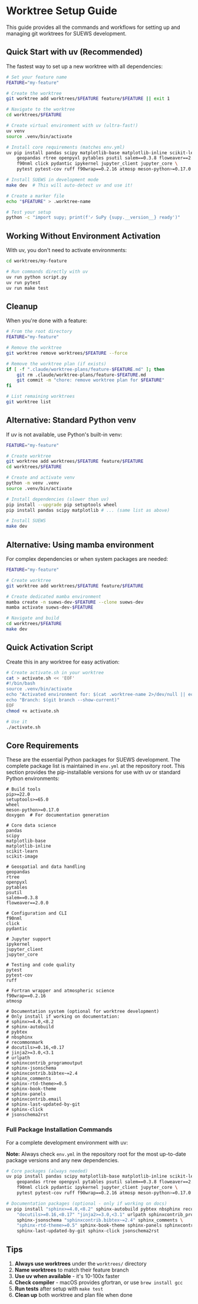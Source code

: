 # Worktree Setup Guide

This guide provides all the commands and workflows for setting up and managing git worktrees for SUEWS development.

## Quick Start with uv (Recommended)

The fastest way to set up a new worktree with all dependencies:

```bash
# Set your feature name
FEATURE="my-feature"

# Create the worktree
git worktree add worktrees/$FEATURE feature/$FEATURE || exit 1

# Navigate to the worktree
cd worktrees/$FEATURE

# Create virtual environment with uv (ultra-fast!)
uv venv
source .venv/bin/activate

# Install core requirements (matches env.yml)
uv pip install pandas scipy matplotlib-base matplotlib-inline scikit-learn scikit-image \
    geopandas rtree openpyxl pytables psutil salem==0.3.8 floweaver==2.0.0 \
    f90nml click pydantic ipykernel jupyter_client jupyter_core \
    pytest pytest-cov ruff f90wrap==0.2.16 atmosp meson-python>=0.17.0

# Install SUEWS in development mode
make dev  # This will auto-detect uv and use it!

# Create a marker file
echo "$FEATURE" > .worktree-name

# Test your setup
python -c "import supy; print(f'✓ SuPy {supy.__version__} ready')"
```

## Working Without Environment Activation

With uv, you don't need to activate environments:

```bash
cd worktrees/my-feature

# Run commands directly with uv
uv run python script.py
uv run pytest
uv run make test
```

## Cleanup

When you're done with a feature:

```bash
# From the root directory
FEATURE="my-feature"

# Remove the worktree
git worktree remove worktrees/$FEATURE --force

# Remove the worktree plan (if exists)
if [ -f ".claude/worktree-plans/feature-$FEATURE.md" ]; then
    git rm .claude/worktree-plans/feature-$FEATURE.md
    git commit -m "chore: remove worktree plan for $FEATURE"
fi

# List remaining worktrees
git worktree list
```

## Alternative: Standard Python venv

If uv is not available, use Python's built-in venv:

```bash
FEATURE="my-feature"

# Create worktree
git worktree add worktrees/$FEATURE feature/$FEATURE
cd worktrees/$FEATURE

# Create and activate venv
python -m venv .venv
source .venv/bin/activate

# Install dependencies (slower than uv)
pip install --upgrade pip setuptools wheel
pip install pandas scipy matplotlib # ... (same list as above)

# Install SUEWS
make dev
```

## Alternative: Using mamba environment

For complex dependencies or when system packages are needed:

```bash
FEATURE="my-feature"

# Create worktree
git worktree add worktrees/$FEATURE feature/$FEATURE

# Create dedicated mamba environment
mamba create -n suews-dev-$FEATURE --clone suews-dev
mamba activate suews-dev-$FEATURE

# Navigate and build
cd worktrees/$FEATURE
make dev
```

## Quick Activation Script

Create this in any worktree for easy activation:

```bash
# Create activate.sh in your worktree
cat > activate.sh << 'EOF'
#!/bin/bash
source .venv/bin/activate
echo "Activated environment for: $(cat .worktree-name 2>/dev/null || echo 'unknown')"
echo "Branch: $(git branch --show-current)"
EOF
chmod +x activate.sh

# Use it
./activate.sh
```

## Core Requirements

These are the essential Python packages for SUEWS development. The complete package list is maintained in `env.yml` at the repository root. This section provides the pip-installable versions for use with uv or standard Python environments:

```
# Build tools
pip>=22.0
setuptools>=65.0
wheel
meson-python>=0.17.0
doxygen  # For documentation generation

# Core data science
pandas
scipy
matplotlib-base
matplotlib-inline
scikit-learn
scikit-image

# Geospatial and data handling
geopandas
rtree
openpyxl
pytables
psutil
salem==0.3.8
floweaver==2.0.0

# Configuration and CLI
f90nml
click
pydantic

# Jupyter support
ipykernel
jupyter_client
jupyter_core

# Testing and code quality
pytest
pytest-cov
ruff

# Fortran wrapper and atmospheric science
f90wrap==0.2.16
atmosp

# Documentation system (optional for worktree development)
# Only install if working on documentation:
# sphinx>=4.0,<8.2
# sphinx-autobuild
# pybtex
# nbsphinx
# recommonmark
# docutils>=0.16,<0.17
# jinja2>=3.0,<3.1
# urlpath
# sphinxcontrib_programoutput
# sphinx-jsonschema
# sphinxcontrib.bibtex~=2.4
# sphinx_comments
# sphinx-rtd-theme>=0.5
# sphinx-book-theme
# sphinx-panels
# sphinxcontrib.email
# sphinx-last-updated-by-git
# sphinx-click
# jsonschema2rst
```

### Full Package Installation Commands

For a complete development environment with uv:

**Note:** Always check `env.yml` in the repository root for the most up-to-date package versions and any new dependencies.

```bash
# Core packages (always needed)
uv pip install pandas scipy matplotlib-base matplotlib-inline scikit-learn scikit-image \
    geopandas rtree openpyxl pytables psutil salem==0.3.8 floweaver==2.0.0 \
    f90nml click pydantic ipykernel jupyter_client jupyter_core \
    pytest pytest-cov ruff f90wrap==0.2.16 atmosp meson-python>=0.17.0

# Documentation packages (optional - only if working on docs)
uv pip install "sphinx>=4.0,<8.2" sphinx-autobuild pybtex nbsphinx recommonmark \
    "docutils>=0.16,<0.17" "jinja2>=3.0,<3.1" urlpath sphinxcontrib_programoutput \
    sphinx-jsonschema "sphinxcontrib.bibtex~=2.4" sphinx_comments \
    "sphinx-rtd-theme>=0.5" sphinx-book-theme sphinx-panels sphinxcontrib.email \
    sphinx-last-updated-by-git sphinx-click jsonschema2rst
```

## Tips

1. **Always use worktrees** under the `worktrees/` directory
2. **Name worktrees** to match their feature branch
3. **Use uv when available** - it's 10-100x faster
4. **Check compiler** - macOS provides gfortran, or use `brew install gcc`
5. **Run tests** after setup with `make test`
6. **Clean up** both worktree and plan file when done